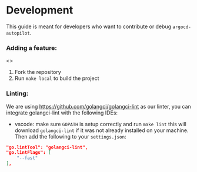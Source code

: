 # Development
This guide is meant for developers who want to contribute or debug `argocd-autopilot`.

### Adding a feature:
<>
1. Fork the repository
2. Run `make local` to build the project
### Linting:
We are using https://github.com/golangci/golangci-lint as our linter, you can integrate golangci-lint with the following IDEs:

- vscode: make sure `GOPATH` is setup correctly and run `make lint` this will download `golangci-lint` if it was not already installed on your machine. Then add the following to your `settings.json`:
```json
"go.lintTool": "golangci-lint",
"go.lintFlags": [
    "--fast"
],
```
